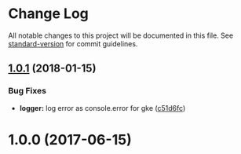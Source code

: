 # Change Log

All notable changes to this project will be documented in this file. See [standard-version](https://github.com/conventional-changelog/standard-version) for commit guidelines.

<a name="1.0.1"></a>
## [1.0.1](https://github.com/Workpop/simple-logger/compare/v1.0.0...v1.0.1) (2018-01-15)


### Bug Fixes

* **logger:** log error as console.error for gke ([c51d6fc](https://github.com/Workpop/simple-logger/commit/c51d6fc))



<a name="1.0.0"></a>
# 1.0.0 (2017-06-15)
